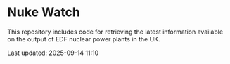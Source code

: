 # Nuke Watch

This repository includes code for retrieving the latest information available on the output of EDF nuclear power plants in the UK.

Last updated: 2025-09-14 11:10